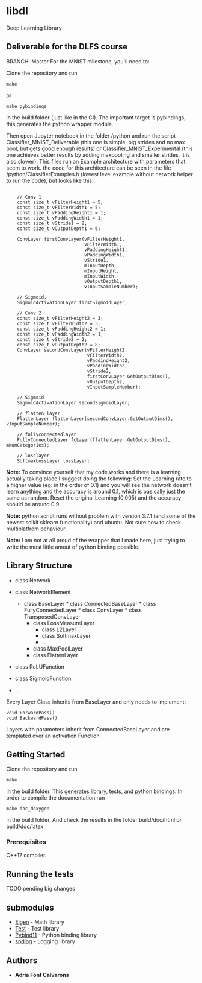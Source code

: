 # libdl

Deep Learning Library 

## Deliverable for the DLFS course
BRANCH:  Master
For the MNIST milestone, you'll need to:

Clone the repository and run
```
make
```
or
```
make pybindings
```
in the build folder (just like in the CI). The important target is pybindings, this generates the python wrapper module.

Then open Jupyter notebook in the folder /python and run the script Classifier_MNIST_Deliverable (this one is simple, big strides and no max pool, but gets good enough results) or Classifier_MNIST_Experimental (this one achieves better results by adding maxpooling and smaller strides, it is also slower). This files run an Example architecture with parameters that seem to work. the code for this architecture can be seen in the file /python/ClassifierExamples.h (lowest level example without network helper to run the code), but looks like this:
```

    // Conv 1
    const size_t vFilterHeight1 = 5;
    const size_t vFilterWidth1 = 5;
    const size_t vPaddingHeight1 = 1;
    const size_t vPaddingWidth1 = 1;
    const size_t vStride1 = 2;
    const size_t vOutputDepth1 = 6;

    ConvLayer firstConvLayer(vFilterHeight1,
                             vFilterWidth1,
                             vPaddingHeight1,
                             vPaddingWidth1,
                             vStride1,
                             mInputDepth,
                             mInputHeight,
                             mInputWidth,
                             vOutputDepth1,
                             vInputSampleNumber);

    // Sigmoid.
    SigmoidActivationLayer firstSigmoidLayer;

    // Conv 2
    const size_t vFilterHeight2 = 3;
    const size_t vFilterWidth2 = 3;
    const size_t vPaddingHeight2 = 1;
    const size_t vPaddingWidth2 = 1;
    const size_t vStride2 = 2;
    const size_t vOutputDepth2 = 8;
    ConvLayer secondConvLayer(vFilterHeight2,
                              vFilterWidth2,
                              vPaddingHeight2,
                              vPaddingWidth2,
                              vStride2,
                              firstConvLayer.GetOutputDims(),
                              vOutputDepth2,
                              vInputSampleNumber);

    // Sigmoid
    SigmoidActivationLayer secondSigmoidLayer;

    // flatten layer
    FlattenLayer flattenLayer(secondConvLayer.GetOutputDims(), vInputSampleNumber);

    // fullyconnectedlayer
    FullyConnectedLayer fcLayer(flattenLayer.GetOutputDims(), mNumCategories);

    // losslayer
    SoftmaxLossLayer lossLayer;
```
**Note:** To convince yourself that my code works and there is a learning actually taking place I suggest doing the following: Set the Learning rate to a higher value (eg: in the order of 0.1) and you will see the network doesn't learn anything and the accuracy is around 0.1, which is basically just the same as random. Reset the original Learning (0.005) and the accuracy should be around 0.9.

**Note:** python script runs without problem with version 3.7.1 (and some of the newest scikit sklearn functionality) and ubuntu. Not sure how to check multiplatfrom behaviour.

**Note:** I am not at all proud of the wrapper that I made here, just trying to write the most little amout of python binding possible.

## Library Structure
* class Network
* class NetworkElement
    * class BaseLayer
            * class ConnectedBaseLayer
                * class FullyConnectedLayer
                * class ConvLayer
                * class TransposedConvLayer
        * class LossMeasureLayer 
            * class L2Layer
            * class SoftmaxLayer
            * ...
        * class MaxPoolLayer
        * class FlattenLayer

* class ReLUFunction
* class SigmoidFunction
* ...

Every Layer Class inherits from BaseLayer and only needs to implement:
```
void ForwardPass()
void BackwardPass()
```
Layers with parameters inherit from ConnectedBaseLayer and are templated over an activation Function. 


## Getting Started

Clone the repository and run
```
make
```
in the build folder.
This generates library, tests, and python bindings.
In order to compile the documentation run
```
make doc_doxygen
```
in the build folder. And check the results in the folder build/doc/html or build/doc/latex

### Prerequisites

C++17 compiler.

## Running the tests

TODO pending big changes

## submodules

* [Eigen](http://eigen.tuxfamily.org/index.php?title=Main_Page) - Math library
* [Test](https://github.com/catchorg/Catch2) - Test library
* [Pybind11](https://github.com/pybind/pybind11) - Python binding library
* [spdlog](https://github.com/gabime/spdlog) - Logging library

## Authors

* **Adria Font Calvarons**

